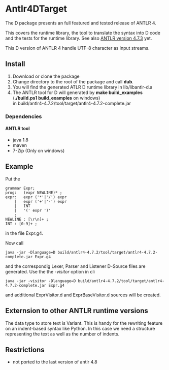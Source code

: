 # Antlr4DTarget
The D package presents an full featured and tested release of ANTLR 4.

This covers the runtime library, the tool to translate the syntax  into D code and the tests for the runtime library. See also [ANTLR version 4.7.3](http://www.antlr.org/) yet.

This D version of ANTLR 4 handle UTF-8 character as input streams.

## Install
1. Download or clone the package
2. Change directory to the root of the package and call __dub__.
3. You will find the generated ATLR D runtime library in lib/libantlr-d.a
4. The ANTLR tool for D will generated by __make build_examples__ (__./build.ps1 build_examples__ on windows)  
   in build/antlr4-4.7.2/tool/target/antlr4-4.7.2-complete.jar
### Dependencies
#### ANTLR tool
- java 1.8
- maven
- 7-Zip (Only on windows)
## Example
Put the

    grammar Expr;
    prog:	(expr NEWLINE)* ;
    expr:	expr ('*'|'/') expr
        |	expr ('+'|'-') expr
        |	INT
        |	'(' expr ')'
        ;
    NEWLINE : [\r\n]+ ;
    INT : [0-9]+ ;

in the file Expr.g4.

Now call

    java -jar -Dlanguage=D build/antlr4-4.7.2/tool/target/antlr4-4.7.2-complete.jar Expr.g4

and the correspondig Lexer, Parser and Listener D-Source files are generated. Use the
the _-visitor_ option in cli

    java -jar -visitor -Dlanguage=D build/antlr4-4.7.2/tool/target/antlr4-4.7.2-complete.jar Expr.g4

and additional ExprVisitor.d and ExprBaseVisitor.d sources will be created.

## Externsion to other ANTLR runtime versions

The data type to store text is Variant. This is handy for the rewriting feature on an indent-based syntax like Python. In this case we need a structure representing the text as well as the number of indents.

## Restrictions
- not ported to the last version of antlr 4.8
